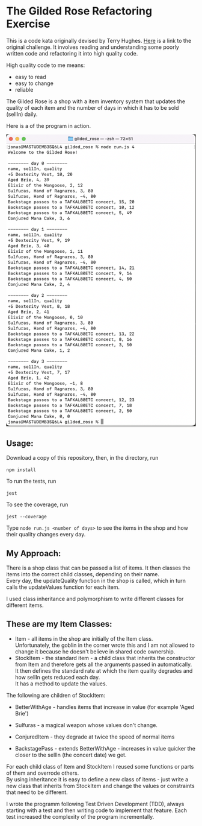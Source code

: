 # The Gilded Rose Refactoring Exercise

This is a code kata originally devised by Terry Hughes. [Here](http://iamnotmyself.com/2011/02/14/refactor-this-the-gilded-rose-kata/) is a link to the original challenge.
It involves reading and understanding some poorly written code and refactoring it into high quality code.

High quality code to me means:
- easy to read
- easy to change
- reliable

The Gilded Rose is a shop with a item inventory system that updates the quality of each item and the number of days in which it has to be sold (sellIn) daily.

Here is a  of the program in action.

![screenshot](./program_screenshot.png)

## Usage:
Download a copy of this repository, then, in the directory, run 

`npm install`

To run the tests, run

`jest`

To see the coverage, run 

`jest --coverage`

Type `node run.js <number of days>` to see the items in the shop and how their quality changes every day.

## My Approach:
There is a shop class that can be passed a list of items. It then classes the items into the correct child classes, depending on their name.  
Every day, the updateQuality function in the shop is called, which in turn calls the updateValues function for each item.

I used class inheritance and polymorphism to write different classes for different items. 

## These are my Item Classes:

- Item - all items in the shop are initially of the Item class.  
Unfortunately, the goblin in the corner wrote this and I am not allowed to change it because he doesn't believe in shared code ownership.
- StockItem - the standard item - a child class that inherits the constructor from Item and therefore gets all the arguments passed in automatically.   
It then defines the standard rate at which the item quality degrades and how sellIn gets reduced each day.   
It has a method to update the values.

The following are children of StockItem:
- BetterWithAge - handles items that increase in value (for example 'Aged Brie')
- Sulfuras - a magical weapon whose values don't change.
- ConjuredItem - they degrade at twice the speed of normal items

- BackstagePass - extends BetterWithAge - increases in value quicker the closer to the sellIn (the concert date) we get.

For each child class of Item and StockItem I reused some functions or parts of them and overrode others.   
By using inheritance it is easy to define a new class of items - just write a new class that inherits from StockItem and change the values or constraints that need to be different.

I wrote the programm following Test Driven Development (TDD), always starting with a test and then writing code to implement that feature. Each test increased the complexity of the program incrementally.